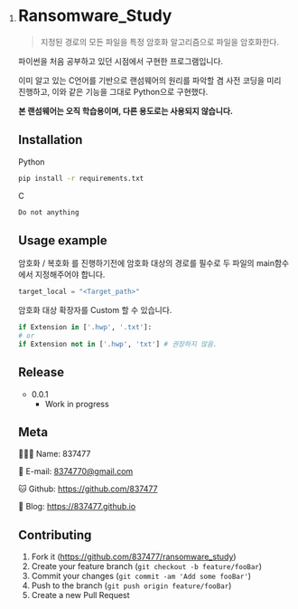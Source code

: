 1. # Ransomware_Study

   > 지정된 경로의 모든 파일을 특정 암호화 알고리즘으로 파일을 암호화한다.

   

   파이썬을 처음 공부하고 있던 시점에서 구현한 프로그램입니다.

   이미 알고 있는 C언어를 기반으로 랜섬웨어의 원리를 파악할 겸 사전 코딩을 미리 진행하고, 이와 같은 기능을 그대로 Python으로 구현했다. 

   **본 랜섬웨어는 오직 학습용이며, 다른 용도로는 사용되지 않습니다.**

   

   ## Installation

   Python

   ```sh
   pip install -r requirements.txt
   ```

   C

   ```sh
   Do not anything
   ```

   

   ## Usage example

   암호화 / 복호화 를 진행하기전에 암호화 대상의 경로를 필수로 두 파일의 main함수에서 지정해주어야 합니다.  

   ```python
   target_local = "<Target_path>"
   ```

   

   암호화 대상 확장자를 Custom 할 수 있습니다.

   ```python
   if Extension in ['.hwp', '.txt']:
   # or
   if Extension not in ['.hwp', 'txt'] # 권장하지 않음.
   ```

   

   ## Release

   * 0.0.1
     * Work in progress

   

   ## Meta

   🙋🏻‍♂️ Name: 837477

   📧 E-mail: 8374770@gmail.com

   🐱 Github: https://github.com/837477

   📔 Blog: https://837477.github.io

   

   ## Contributing

   1. Fork it (<https://github.com/837477/ransomware_study>)
   2. Create your feature branch (`git checkout -b feature/fooBar`)
   3. Commit your changes (`git commit -am 'Add some fooBar'`)
   4. Push to the branch (`git push origin feature/fooBar`)
   5. Create a new Pull Request
